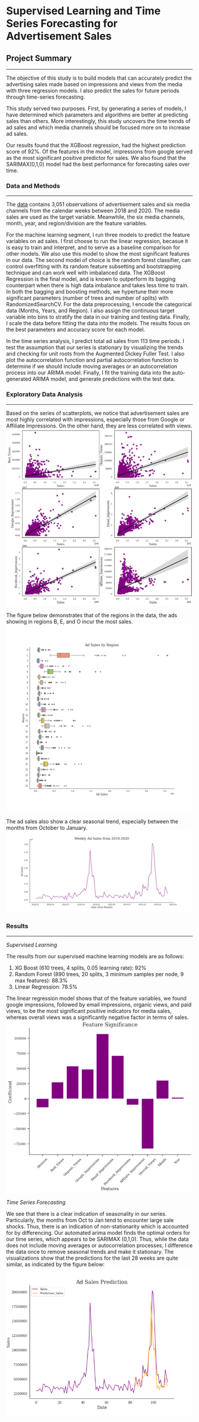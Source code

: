 # Supervised Learning and Time Series Forecasting for Advertisement Sales

## Project Summary
___
The objective of this study is to build models that can accurately predict the advertising sales made based on impressions and views from the media with three regression models. I also predict the sales for future periods through time-series forecasting. 

This study served two purposes. First, by generating a series of models, I have determined which parameters and algorithms are better at predicting sales than others. More interestingly, this study uncovers the time trends of ad sales and which media channels should be focused more on to increase ad sales. 

Our results found that the XGBoost regression, had the highest prediction score of 92%. Of the features in the model, impressions from google served as the most significant positive predictor for sales. We also found that the SARIMAX(0,1,0) model had the best performance for forecasting sales over time.

### Data and Methods
___
The [data](https://www.kaggle.com/datasets/yugagrawal95/sample-media-spends-data) contains 3,051 observations of advertisement sales and six media channels from the calendar weeks between 2018 and 2020. The media sales are used as the target variable. Meanwhile, the six media channels, month, year, and region/division are the feature variables. 

For the machine learning segment, I run three models to predict the feature variables on ad sales. I first choose to run the linear regression, becasue it is easy to train and interpret, and to serve as a baseline comparison for other models. We also use this model to show the most significant features in our data. The second model of choice is the random forest classifier, can control overfitting with its random feature subsetting and bootstrapping technique and can work well with imbalanced data. The XGBoost Regression is the final model, and is known to outperform its bagging counterpart when there is high data imbalance and takes less time to train. In both the bagging and boosting methods, we hypertune their more significant parameters (number of trees and number of splits) with RandomizedSearchCV. For the data preprocessing, I encode the categorical data (Months, Years, and Region). I also assign the continuous target variable into bins to stratify the data in our training and testing data. Finally, I scale the data before fitting the data into the models. The results focus on the best parameters and accuracy score for each model.

In the time series analysis, I predict total ad sales from 113 time periods. I test the assumption that our series is stationary by visualizing the trends and checking for unit roots from the Augmented Dickey Fuller Test. I also plot the autocorrelation function and partial autocorrelation function to determine if we should include moving averages or an autocorrelation process into our ARIMA model. Finally, I fit the training data into the auto-generated ARIMA model, and generate predictions with the test data.

### Exploratory Data Analysis
___

Based on the series of scatterplots, we notice that advertisement sales are most highly correlated with impressions, especially those from Google or Affiliate Impressions. On the other hand, they are less correlated with views.
![image](https://github.com/camilla-zhang/ad_sales_prediction/blob/main/figures/sales_scatter.png)

The figure below demonstrates that of the regions in the data, the ads showing in regions B, E, and O incur the most sales.
![image](https://github.com/camilla-zhang/ad_sales_prediction/blob/main/figures/sales_boxplot.png)

The ad sales also show a clear seasonal trend, especially between the months from October to January.
![image](https://github.com/camilla-zhang/ad_sales_prediction/blob/main/figures/sales_lineplot.png)

### Results
___

*Supervised Learning*

The results from our supervised machine learning models are as follows:

1. XG Boost (610 trees, 4 splits, 0.05 learning rate): 92%
2. Random Forest (890 trees, 20 splits, 3 minimum samples per node, 9 max features): 88.3%
3. Linear Regression: 78.5% 

The linear regression model shows that of the feature variables, we found google impressions, followed by email impressions, organic views, and paid views, to be the most significant positive indicators for media sales, whereas overall views was a significantly negative factor in terms of sales. 
![image](https://github.com/camilla-zhang/ad_sales_prediction/blob/main/figures/sales_feature_significance.png)

*Time Series Forecasting*

We see that there is a clear indication of seasonality in our series. Particularly, the months from Oct to Jan tend to encounter large sale shocks. Thus, there is an indication of non-stationarity which is accounted for by differencing. Our automated arima model finds the optimal orders for our time series, which appears to be SARIMAX (0,1,0). Thus, while the data does not include moving averages or autocorrelation processes, I difference the data once to remove seasonal trends and make it stationary. The visualizations show that the predictions for the last 28 weeks are quite similar, as indicated by the figure below: 
![image](https://github.com/camilla-zhang/ad_sales_prediction/blob/main/figures/sarima.png)





